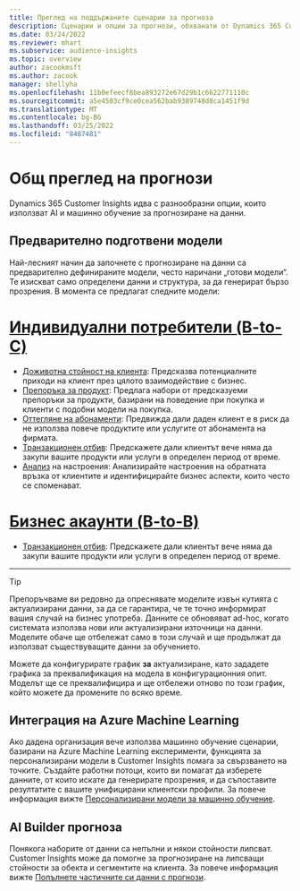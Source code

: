 ```yaml
---
title: Преглед на поддържаните сценарии за прогноза
description: Сценарии и опции за прогнози, обхванати от Dynamics 365 Customer Insights приложение.
ms.date: 03/24/2022
ms.reviewer: mhart
ms.subservice: audience-insights
ms.topic: overview
author: zacookmsft
ms.author: zacook
manager: shellyha
ms.openlocfilehash: 11b0efeecf8bea893272e67d29b1c6622771110c
ms.sourcegitcommit: a5e4503cf9ce0cea562bab9389748d8ca1451f9d
ms.translationtype: MT
ms.contentlocale: bg-BG
ms.lasthandoff: 03/25/2022
ms.locfileid: "8487481"
---
```

# <a name="predictions-overview"></a>Общ преглед на прогнози

Dynamics 365 Customer Insights идва с разнообразни опции, които използват AI и машинно обучение за прогнозиране на данни. 

## <a name="out-of-box-models"></a>Предварително подготвени модели

Най-лесният начин да започнете с прогнозиране на данни са предварително дефинираните модели, често наричани „готови модели“. Те изискват само определени данни и структура, за да генерират бързо прозрения. В момента се предлагат следните модели: 

# <a name="individual-consumers-b-to-c"></a>[Индивидуални потребители (B-to-C)](#tab/b2c)

- [Доживотна стойност на клиента](predict-customer-lifetime-value.md): Предсказва потенциалните приходи на клиент през цялото взаимодействие с бизнес.
- [Препоръка за продукт](predict-product-recommendation.md): Предлага набори от предсказуеми препоръки за продукти, базирани на поведение при покупка и клиенти с подобни модели на покупка.
- [Оттегляне на абонаменти](predict-subscription-churn.md): Предвижда дали даден клиент е в риск да не използва повече продуктите или услугите от абонамента на фирмата.
- [Транзакционен отбив](predict-transactional-churn.md): Предскажете дали клиентът вече няма да закупи вашите продукти или услуги в определен период от време.
- [Анализ](sentiment-analysis.md) на настроения: Анализирайте настроения на обратната връзка от клиентите и идентифицирайте бизнес аспекти, които често се споменават.

# <a name="business-accounts-b-to-b"></a>[Бизнес акаунти (B-to-B)](#tab/b2b)

- [Транзакционен отбив](predict-transactional-churn.md): Предскажете дали клиентът вече няма да закупи вашите продукти или услуги в определен период от време.

---

> [!TIP]
> Препоръчваме ви редовно да опреснявате моделите извън кутията с актуализирани данни, за да се гарантира, че те точно информират вашия случай на бизнес употреба. Данните се обновяват ad-hoc, когато системата използва нови или актуализирани източници на данни. Моделите обаче ще отбележат само в този случай и ще продължат да използват съществуващите данни за обучението.
> 
> Можете да конфигурирате график **за** актуализиране, като зададете графика за преквалификация на модела в конфигурационния опит. Моделът ще се преквалифицира и ще отбележи отново по този график, който можете да промените по всяко време.


## <a name="azure-machine-learning-integration"></a>Интеграция на Azure Machine Learning

Ако дадена организация вече използва машинно обучение сценарии, базирани на Azure Machine Learning експерименти, функцията за персонализирани модели в Customer Insights помага за свързването на точките. Създайте работни потоци, които ви помагат да изберете данните, от които искате да генерирате прозрения, и да съпоставите резултатите с вашите унифицирани клиентски профили. За повече информация вижте [Персонализирани модели за машинно обучение](custom-models.md).

## <a name="ai-builder-prediction"></a>AI Builder прогноза

Понякога наборите от данни са непълни и някои стойности липсват. Customer Insights може да помогне за прогнозиране на липсващи стойности за обекта и сегментите на клиента. За повече информация вижте [Попълнете частичните си данни с прогнози](predictions.md).
